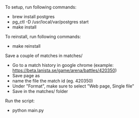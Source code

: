 To setup, run following commands:
* brew install postgres
* pg_ctl -D /usr/local/var/postgres start
* make install


To reinstall, run following commands:
* make reinstall


Save a couple of matches in matches/
* Go to a match history in google chrome (example: https://beta.lanista.se/game/arena/battles/420350)
* Save page as
* name the file the match id (eg. 420350)
* Under "Format", make sure to select "Web page, Single file"
* Save in the matches/ folder


Run the script:
* python main.py

